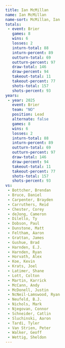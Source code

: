 ```yaml
---
title: Ian McMillan
name: Ian McMillan
name-sort: McMillan, Ian
totals:
 - event: Brier
   games: 8
   wins: 6
   losses: 2
   inturn-total: 88
   inturn-percent: 89
   outturn-total: 69
   outturn-percent: 97
   draw-total: 146
   draw-percent: 94
   takeout-total: 11
   takeout-percent: 77
   shots-total: 157
   shots-percent: 93
years:
 - year: 2025
   event: Brier
   team: "NO"
   position: Lead
   alternate: false
   games: 8
   wins: 6
   losses: 2
   inturn-total: 88
   inturn-percent: 89
   outturn-total: 69
   outturn-percent: 97
   draw-total: 146
   draw-percent: 94
   takeout-total: 11
   takeout-percent: 77
   shots-total: 157
   shots-percent: 93
vs:
 - Bottcher, Brendan
 - Bruce, Daniel
 - Carpenter, Brayden
 - Carruthers, Reid
 - Chester, Corey
 - deJong, Cameron
 - Dilello, Ty
 - Dobson, Paul
 - Dunstone, Matt
 - Feltham, Aaron
 - Grattan, James
 - Gushue, Brad
 - Harnden, E.J.
 - Harnden, Ryan
 - Horvath, Alex
 - Koe, Kevin
 - Krats, Joel
 - Latimer, Shane
 - Lott, Colton
 - Martin, Karrick
 - McCann, Andy
 - McDonell, Justin
 - NcNeil-Lamswood, Ryan
 - Neufeld, B.J.
 - Nichols, Mark
 - Njegovan, Connor
 - Schneider, Catlin
 - Sluchinski, Aaron
 - Tardi, Tyler
 - Van Strien, Peter
 - Walker, Geoff
 - Wettig, Sheldon
---
```

